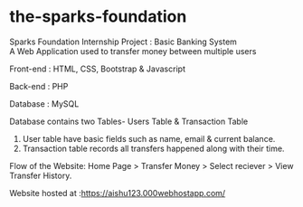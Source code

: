 # the-sparks-foundation
Sparks Foundation Internship Project : Basic Banking System  
A Web Application used to transfer money between multiple users 

Front-end : HTML, CSS, Bootstrap & Javascript 

Back-end : PHP 

Database : MySQL   

Database contains two Tables- Users Table & Transaction Table 
1. User table have basic fields such as name, email & current balance. 
2. Transaction table records all transfers happened along with their time.  

Flow of the Website: Home Page > Transfer Money > Select reciever >  View Transfer History.

Website hosted at :https://aishu123.000webhostapp.com/
